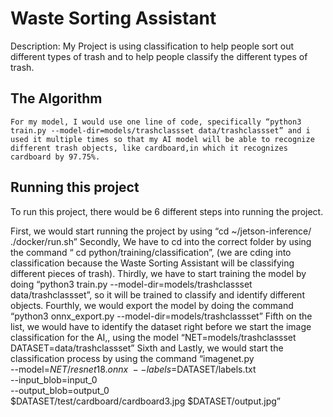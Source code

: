 # Waste Sorting Assistant 

 Description: My Project is using classification to help people sort out different types of trash and to help people classify the different types of trash. 

## The Algorithm

	For my model, I would use one line of code, specifically “python3 train.py --model-dir=models/trashclassset data/trashclassset” and i used it multiple times so that my AI model will be able to recognize different trash objects, like cardboard,in which it recognizes cardboard by 97.75%.

## Running this project

To run this project, there would be 6 different steps into running the project. 

First, we would start running the project by using “cd ~/jetson-inference/
./docker/run.sh”
Secondly, We have to cd into the correct folder by using the command “
cd python/training/classification”, (we are cding into classification because the Waste Sorting Assistant will be classifying different pieces of trash).
Thirdly, we have to start training the model by doing “python3 train.py --model-dir=models/trashclassset data/trashclassset”, so it will be trained to classify and identify different objects.
Fourthly, we would export the model by doing the command “python3 onnx_export.py --model-dir=models/trashclassset”
Fifth on the list, we would have to identify the dataset right before we start the image classification for the AI,, using the model “NET=models/trashclassset DATASET=data/trashclassset”
Sixth and Lastly, we would start the classification process by using the command “imagenet.py \
  --model=$NET/resnet18.onnx \
  --labels=$DATASET/labels.txt \
  --input_blob=input_0 \
  --output_blob=output_0 \
  $DATASET/test/cardboard/cardboard3.jpg $DATASET/output.jpg” 

